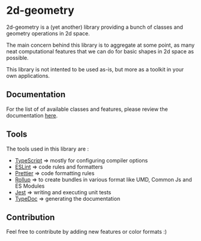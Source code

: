 # 2d-geometry

2d-geometry is a (yet another) library providing a bunch of classes and geometry operations in 2d space.

The main concern behind this library is to aggregate at some point, as many neat computational features that we can do for basic shapes in 2d space as possible.

This library is not intented to be used as-is, but more as a toolkit in your own applications.

## Documentation

For the list of of available classes and features, please review the documentation [here](docs/index.html).

## Tools

The tools used in this library are :

- [TypeScript](https://www.typescriptlang.org/) => mostly for configuring compiler options
- [ESLint](https://eslint.org/docs/latest/) => code rules and formatters
- [Prettier](https://prettier.io/) => code formatting rules
- [Rollup](https://rollupjs.org/) => to create bundles in various format like UMD, Common Js and ES Modules
- [Jest]() => writing and executing unit tests
- [TypeDoc](https://typedoc.org/) => generating the documentation

## Contribution

Feel free to contribute by adding new features or color formats :)
